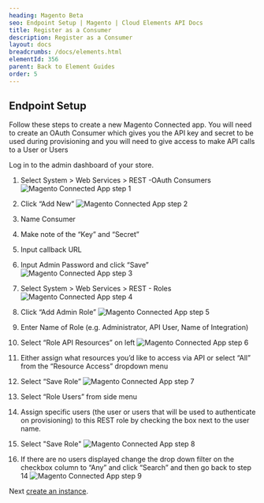 ```yaml
---
heading: Magento Beta
seo: Endpoint Setup | Magento | Cloud Elements API Docs
title: Register as a Consumer
description: Register as a Consumer
layout: docs
breadcrumbs: /docs/elements.html
elementId: 356
parent: Back to Element Guides
order: 5
---
```


## Endpoint Setup

Follow these steps to create a new Magento Connected app.
    You will need to create an OAuth Consumer which gives you the API key and secret to be used during provisioning and you will need to give access to make API calls to a User or Users

Log in to the admin dashboard of your store.

1. Select System > Web Services > REST -OAuth Consumers
![Magento Connected App step 1](http://cloud-elements.com/wp-content/uploads/2016/03/MagentoAPI1.png)

2. Click “Add New”
![Magento Connected App step 2](http://cloud-elements.com/wp-content/uploads/2016/03/MagentoAPI2.png)

3. Name Consumer

4. Make note of the “Key” and “Secret”

5. Input callback URL

6. Input Admin Password and click “Save”
![Magento Connected App step 3](http://cloud-elements.com/wp-content/uploads/2016/03/MagentoAPI3.png)

7. Select System > Web Services > REST - Roles
![Magento Connected App step 4](http://i65.tinypic.com/10hqgew.png)

8. Click “Add Admin Role”
![Magento Connected App step 5](http://i67.tinypic.com/zjaqo9.png)

9. Enter Name of Role (e.g. Administrator, API User, Name of Integration)

10. Select “Role API Resources” on left
![Magento Connected App step 6](http://i67.tinypic.com/2myytrs.png)

11. Either assign what resources you’d like to access via API or select “All” from the “Resource Access” dropdown menu

12. Select “Save Role”
![Magento Connected App step 7](http://i67.tinypic.com/o9iebq.png)

13. Select “Role Users” from side menu

14. Assign specific users (the user or users that will be used to authenticate on provisioning) to this REST role by checking the box next to the user name.

15. Select "Save Role"
![Magento Connected App step 8](http://i63.tinypic.com/30b05rb.png)

16. If there are no users displayed change the drop down filter on the checkbox column to “Any” and click “Search” and then go back to step 14
![Magento Connected App step 9](http://i67.tinypic.com/e8s4cl.png)


Next [create an instance](magento-create-instance.html).

